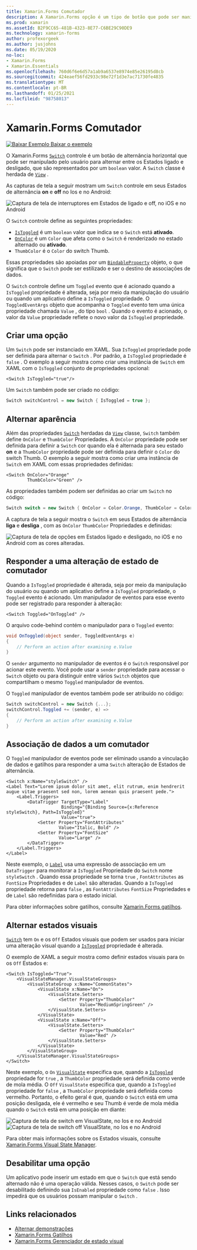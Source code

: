 ```yaml
---
title: Xamarin.Forms Comutador
description: A Xamarin.Forms opção é um tipo de botão que pode ser manipulado pelo usuário para alternar entre os Estados ligado e desligado. Este artigo explica como usar a classe switch para exibir um elemento de interface do usuário de alternância.
ms.prod: xamarin
ms.assetId: B2F9CC65-481B-4323-8E77-C6BE29C90DE9
ms.technology: xamarin-forms
author: profexorgeek
ms.author: jusjohns
ms.date: 05/19/2020
no-loc:
- Xamarin.Forms
- Xamarin.Essentials
ms.openlocfilehash: 760d6f6e6d57a1ab9a6537e8974e85e26195d8cb
ms.sourcegitcommit: 424eaef56fd2933c98e72f1d3e7ac71730fe4835
ms.translationtype: MT
ms.contentlocale: pt-BR
ms.lasthandoff: 01/25/2021
ms.locfileid: "98758013"
---
```

# <a name="no-locxamarinforms-switch"></a>Xamarin.Forms Comutador

[![Baixar Exemplo](~/media/shared/download.png) Baixar o exemplo](/samples/xamarin/xamarin-forms-samples/userinterface-switchdemos/)

O Xamarin.Forms [`Switch`](xref:Xamarin.Forms.Switch) controle é um botão de alternância horizontal que pode ser manipulado pelo usuário para alternar entre os Estados ligado e desligado, que são representados por um `boolean` valor. A `Switch` classe é herdada de [`View`](xref:Xamarin.Forms.View) .

As capturas de tela a seguir mostram um `Switch` controle em seus Estados de alternância **on** e **off** no Ios e no Android:

![Captura de tela de interruptores em Estados de ligado e off, no iOS e no Android](switch-images/switch-states-default.png "Comutadores no iOS e no Android")

O `Switch` controle define as seguintes propriedades:

- [`IsToggled`](xref:Xamarin.Forms.Switch.IsToggled) é um `boolean` valor que indica se o `Switch` está **ativado**.
- [`OnColor`](xref:Xamarin.Forms.Switch.OnColor) é um `Color` que afeta como o `Switch` é renderizado no estado alternado ou **ativado**.
- `ThumbColor` é o `Color` do switch Thumb.

Essas propriedades são apoiadas por um [`BindableProperty`](xref:Xamarin.Forms.BindableProperty) objeto, o que significa que o `Switch` pode ser estilizado e ser o destino de associações de dados.

O `Switch` controle define um `Toggled` evento que é acionado quando a `IsToggled` propriedade é alterada, seja por meio da manipulação do usuário ou quando um aplicativo define a `IsToggled` propriedade. O `ToggledEventArgs` objeto que acompanha o `Toggled` evento tem uma única propriedade chamada `Value` , do tipo `bool` . Quando o evento é acionado, o valor da `Value` propriedade reflete o novo valor da `IsToggled` propriedade.

## <a name="create-a-switch"></a>Criar uma opção

Um `Switch` pode ser instanciado em XAML. Sua `IsToggled` propriedade pode ser definida para alternar o `Switch` . Por padrão, a `IsToggled` propriedade é `false` . O exemplo a seguir mostra como criar uma instância de `Switch` em XAML com o `IsToggled` conjunto de propriedades opcional:

```xaml
<Switch IsToggled="true"/>
```

Um `Switch` também pode ser criado no código:

```csharp
Switch switchControl = new Switch { IsToggled = true };
```

## <a name="switch-appearance"></a>Alternar aparência

Além das propriedades [`Switch`](xref:Xamarin.Forms.Switch) herdadas da [`View`](xref:Xamarin.Forms.View) classe, `Switch` também define `OnColor` e `ThumbColor` Propriedades. A `OnColor` propriedade pode ser definida para definir a `Switch` cor quando ela é alternada para seu estado **on** e a `ThumbColor` propriedade pode ser definida para definir o `Color` do switch Thumb. O exemplo a seguir mostra como criar uma instância de `Switch` em XAML com essas propriedades definidas:

```xaml
<Switch OnColor="Orange"
        ThumbColor="Green" />
```

As propriedades também podem ser definidas ao criar um `Switch` no código:

```csharp
Switch switch = new Switch { OnColor = Color.Orange, ThumbColor = Color.Green };
```

A captura de tela a seguir mostra o `Switch` em seus Estados de alternância **liga** e **desliga** , com as `OnColor` `ThumbColor` Propriedades e definidas:

![Captura de tela de opções em Estados ligado e desligado, no iOS e no Android com as cores alteradas.](switch-images/switch-states-colors.png "Comutadores no iOS e no Android")

## <a name="respond-to-a-switch-state-change"></a>Responder a uma alteração de estado de comutador

Quando a `IsToggled` propriedade é alterada, seja por meio da manipulação do usuário ou quando um aplicativo define a `IsToggled` propriedade, o `Toggled` evento é acionado. Um manipulador de eventos para esse evento pode ser registrado para responder à alteração:

```xaml
<Switch Toggled="OnToggled" />
```

O arquivo code-behind contém o manipulador para o `Toggled` evento:

```csharp
void OnToggled(object sender, ToggledEventArgs e)
{
    // Perform an action after examining e.Value
}
```

O `sender` argumento no manipulador de eventos é o `Switch` responsável por acionar este evento. Você pode usar a `sender` propriedade para acessar o `Switch` objeto ou para distinguir entre vários `Switch` objetos que compartilham o mesmo `Toggled` manipulador de eventos.

O `Toggled` manipulador de eventos também pode ser atribuído no código:

```csharp
Switch switchControl = new Switch {...};
switchControl.Toggled += (sender, e) =>
{
    // Perform an action after examining e.Value
}
```

## <a name="data-bind-a-switch"></a>Associação de dados a um comutador

O `Toggled` manipulador de eventos pode ser eliminado usando a vinculação de dados e gatilhos para responder a uma `Switch` alteração de Estados de alternância.

```xaml
<Switch x:Name="styleSwitch" />
<Label Text="Lorem ipsum dolor sit amet, elit rutrum, enim hendrerit augue vitae praesent sed non, lorem aenean quis praesent pede.">
    <Label.Triggers>
        <DataTrigger TargetType="Label"
                     Binding="{Binding Source={x:Reference styleSwitch}, Path=IsToggled}"
                     Value="true">
            <Setter Property="FontAttributes"
                    Value="Italic, Bold" />
            <Setter Property="FontSize"
                    Value="Large" />
        </DataTrigger>
    </Label.Triggers>
</Label>
```

Neste exemplo, o [`Label`](xref:Xamarin.Forms.Label) usa uma expressão de associação em um `DataTrigger` para monitorar a `IsToggled` Propriedade do `Switch` nome `styleSwitch` . Quando essa propriedade se torna `true` , `FontAttributes` as `FontSize` Propriedades e de `Label` são alteradas. Quando a `IsToggled` propriedade retorna para `false` , as `FontAttributes` `FontSize` Propriedades e de `Label` são redefinidas para o estado inicial.

Para obter informações sobre gatilhos, consulte [ Xamarin.Forms gatilhos](~/xamarin-forms/app-fundamentals/triggers.md).

## <a name="switch-visual-states"></a>Alternar estados visuais

[`Switch`](xref:Xamarin.Forms.Switch) tem `On` e os `Off` Estados visuais que podem ser usados para iniciar uma alteração visual quando a [`IsToggled`](xref:Xamarin.Forms.Switch.IsToggled) propriedade é alterada.

O exemplo de XAML a seguir mostra como definir estados visuais para `On` os `Off` Estados e:

```xaml
<Switch IsToggled="True">
    <VisualStateManager.VisualStateGroups>
        <VisualStateGroup x:Name="CommonStates">
            <VisualState x:Name="On">
                <VisualState.Setters>
                    <Setter Property="ThumbColor"
                            Value="MediumSpringGreen" />
                </VisualState.Setters>
            </VisualState>
            <VisualState x:Name="Off">
                <VisualState.Setters>
                    <Setter Property="ThumbColor"
                            Value="Red" />
                </VisualState.Setters>
            </VisualState>
        </VisualStateGroup>
    </VisualStateManager.VisualStateGroups>
</Switch>
```

Neste exemplo, o `On` [`VisualState`](xref:Xamarin.Forms.VisualState) especifica que, quando a [`IsToggled`](xref:Xamarin.Forms.Switch.IsToggled) propriedade for `true` , a `ThumbColor` propriedade será definida como verde de mola média. O `Off` `VisualState` especifica que, quando a `IsToggled` propriedade for `false` , a `ThumbColor` propriedade será definida como vermelho. Portanto, o efeito geral é que, quando o `Switch` está em uma posição desligada, ele é vermelho e seu Thumb é verde de mola média quando o `Switch` está em uma posição em diante:

![Captura de tela de switch em VisualState, no Ios e no Android](switch-images/on-visualstate.png "Alternar em VisualState") 
 ![Captura de tela de switch off VisualState, no Ios e no Android](switch-images/off-visualstate.png "Desligar VisualState")

Para obter mais informações sobre os Estados visuais, consulte [ Xamarin.Forms Visual State Manager](~/xamarin-forms/user-interface/visual-state-manager.md).

## <a name="disable-a-switch"></a>Desabilitar uma opção

Um aplicativo pode inserir um estado em que o `Switch` que está sendo alternado não é uma operação válida. Nesses casos, o `Switch` pode ser desabilitado definindo sua `IsEnabled` propriedade como `false` . Isso impedirá que os usuários possam manipular o `Switch` .

## <a name="related-links"></a>Links relacionados

- [Alternar demonstrações](/samples/xamarin/xamarin-forms-samples/userinterface-switchdemos/)
- [Xamarin.Forms Gatilhos](~/xamarin-forms/app-fundamentals/triggers.md)
- [Xamarin.Forms Gerenciador de estado visual](~/xamarin-forms/user-interface/visual-state-manager.md)